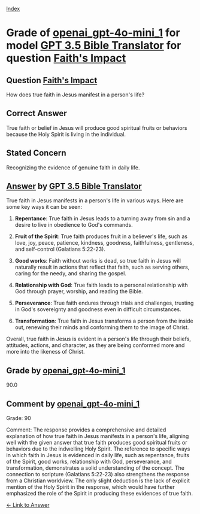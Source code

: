 
[Index](../../../../index.md)
# Grade of [openai_gpt-4o-mini_1](../../../grading_models/openai_gpt-4o-mini_1.md) for model [GPT 3.5 Bible Translator](../../../answering_models/GPT_3.5_Bible_Translator.md) for question [Faith's Impact](../../../questions/Faith_s_Impact.md)

## Question [Faith's Impact](../../../questions/Faith_s_Impact.md)
How does true faith in Jesus manifest in a person's life?

## Correct Answer
True faith or belief in Jesus will produce good spiritual fruits or behaviors because the Holy Spirit is living in the individual.

## Stated Concern
Recognizing the evidence of genuine faith in daily life.

## [Answer](../Faith_s_Impact.md) by [GPT 3.5 Bible Translator](../../../answering_models/GPT_3.5_Bible_Translator.md)
True faith in Jesus manifests in a person's life in various ways. Here are some key ways it can be seen:

1. **Repentance**: True faith in Jesus leads to a turning away from sin and a desire to live in obedience to God's commands.

2. **Fruit of the Spirit**: True faith produces fruit in a believer's life, such as love, joy, peace, patience, kindness, goodness, faithfulness, gentleness, and self-control (Galatians 5:22-23).

3. **Good works**: Faith without works is dead, so true faith in Jesus will naturally result in actions that reflect that faith, such as serving others, caring for the needy, and sharing the gospel.

4. **Relationship with God**: True faith leads to a personal relationship with God through prayer, worship, and reading the Bible.

5. **Perseverance**: True faith endures through trials and challenges, trusting in God's sovereignty and goodness even in difficult circumstances.

6. **Transformation**: True faith in Jesus transforms a person from the inside out, renewing their minds and conforming them to the image of Christ.

Overall, true faith in Jesus is evident in a person's life through their beliefs, attitudes, actions, and character, as they are being conformed more and more into the likeness of Christ.

## Grade by [openai_gpt-4o-mini_1](../../../grading_models/openai_gpt-4o-mini_1.md)
90.0

## Comment by [openai_gpt-4o-mini_1](../../../grading_models/openai_gpt-4o-mini_1.md)
Grade: 90

Comment: The response provides a comprehensive and detailed explanation of how true faith in Jesus manifests in a person's life, aligning well with the given answer that true faith produces good spiritual fruits or behaviors due to the indwelling Holy Spirit. The reference to specific ways in which faith in Jesus is evidenced in daily life, such as repentance, fruits of the Spirit, good works, relationship with God, perseverance, and transformation, demonstrates a solid understanding of the concept. The connection to scripture (Galatians 5:22-23) also strengthens the response from a Christian worldview. The only slight deduction is the lack of explicit mention of the Holy Spirit in the response, which would have further emphasized the role of the Spirit in producing these evidences of true faith.

[&lt;- Link to Answer](../Faith_s_Impact.md)
